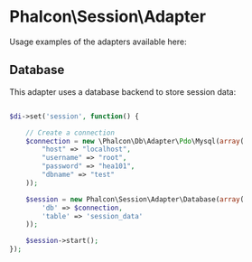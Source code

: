 
Phalcon\Session\Adapter
=======================

Usage examples of the adapters available here:

Database
--------
This adapter uses a database backend to store session data:

```php

$di->set('session', function() {

	// Create a connection
	$connection = new \Phalcon\Db\Adapter\Pdo\Mysql(array(
	    "host" => "localhost",
	    "username" => "root",
	    "password" => "hea101",
	    "dbname" => "test"
	));

	$session = new Phalcon\Session\Adapter\Database(array(
		'db' => $connection,
		'table' => 'session_data'
	));

	$session->start();
});

```
